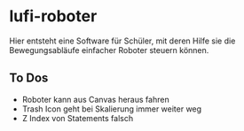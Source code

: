# lufi-roboter
Hier entsteht eine Software für Schüler, mit deren Hilfe sie die Bewegungsabläufe einfacher Roboter steuern können.

## To Dos
- Roboter kann aus Canvas heraus fahren
- Trash Icon geht bei Skalierung immer weiter weg
- Z Index von Statements falsch